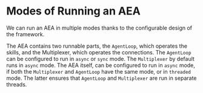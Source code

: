 # Modes of Running an AEA

We can run an AEA in multiple modes thanks to the configurable design of the framework.

The AEA contains two runnable parts, the `AgentLoop`, which operates the skills, and the Multiplexer, which operates the connections. The `AgentLoop` can be configured to run in `async` or `sync` mode. The `Multiplexer` by default runs in `async` mode. The AEA itself, can be configured to run in `async` mode, if both the `Multiplexer` and `AgentLoop` have the same mode, or in `threaded` mode. The latter ensures that `AgentLoop` and `Multiplexer` are run in separate threads.
